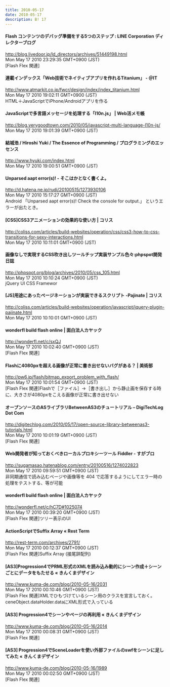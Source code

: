 ```yaml
---
title: 2010-05-17
date: 2010-05-17
description: B! 17
---
```


#### Flash コンテンツのデバッグ準備をする5つのステップ : LINE Corporation ディレクターブログ
http://blog.livedoor.jp/ld_directors/archives/51449198.html<br>
Mon May 17 2010 23:29:35 GMT+0900 (JST)<br>
[Flash Flex 関連]


#### 連載インデックス「Web技術でネイティブアプリを作れるTitanium」 - ＠IT
http://www.atmarkit.co.jp/fwcr/design/index/index_titanium.html<br>
Mon May 17 2010 19:02:11 GMT+0900 (JST)<br>
HTML＋JavaScriptでiPhone/Androidアプリを作る


#### JavaScriptで多言語メッセージを処理する「l10n.js」 | Web活メモ帳
http://blog.verygoodtown.com/2010/05/javascript-multi-language-l10n-js/<br>
Mon May 17 2010 19:01:39 GMT+0900 (JST)<br>


#### 結城浩 / Hiroshi Yuki / The Essence of Programming / プログラミングのエッセンス
http://www.hyuki.com/index.html<br>
Mon May 17 2010 19:00:51 GMT+0900 (JST)<br>


#### Unparsed aapt error(s)! - そこはかとなく書くよ。
http://d.hatena.ne.jp/rudi/20100515/1273930106<br>
Mon May 17 2010 15:17:27 GMT+0900 (JST)<br>
Android 「Unparsed aapt error(s)! Check the console for output.」 というエラーが出たとき。


####   [CSS]CSS3アニメーションの効果的な使い方 | コリス
http://coliss.com/articles/build-websites/operation/css/css3-how-to-css-transitions-for-sexy-interactions.html<br>
Mon May 17 2010 10:11:01 GMT+0900 (JST)<br>


#### 画像なしで実現するCSS吹き出しツールチップ実装サンプル色々:phpspot開発日誌
http://phpspot.org/blog/archives/2010/05/css_105.html<br>
Mon May 17 2010 10:10:24 GMT+0900 (JST)<br>
jQuery UI CSS Framewor


####   [JS]用途にあったページネーションが実装できるスクリプト -Pajinate | コリス
http://coliss.com/articles/build-websites/operation/javascript/jquery-plugin-pajinate.html<br>
Mon May 17 2010 10:10:01 GMT+0900 (JST)<br>


#### wonderfl build flash online | 面白法人カヤック
http://wonderfl.net/c/sxQJ<br>
Mon May 17 2010 10:02:40 GMT+0900 (JST)<br>
[Flash Flex 関連]


#### Flashに4080pxを超える画像が正常に書き出せないバグがある？ | 美術部
http://pw6.jp/flash/bitmap_export_problem_with_flash/<br>
Mon May 17 2010 10:01:54 GMT+0900 (JST)<br>
[Flash Flex 関連]Flashで［ファイル］→［書き出し］から静止画を保存する時に、大きさが4080pxをこえる画像が正常に書き出せない


#### オープンソースのASライブラリBetweenAS3のチュートリアル – DigiTechLog Dot Com
http://digitechlog.com/2010/05/17/open-source-library-betweenas3-tutorials.html<br>
Mon May 17 2010 10:01:19 GMT+0900 (JST)<br>
[Flash Flex 関連]


#### Web開発者が知っておくべきローカルプロキシーツール Fiddler - すがブロ
http://sugamasao.hatenablog.com/entry/20100516/1274022823<br>
Mon May 17 2010 09:59:51 GMT+0900 (JST)<br>
非同期通信で読み込むページや画像等を 404 で応答するようにしてエラー時の処理をテストする、等が可能


#### wonderfl build flash online | 面白法人カヤック
http://wonderfl.net/c/hC7D#1025074<br>
Mon May 17 2010 00:39:20 GMT+0900 (JST)<br>
[Flash Flex 関連]ツリー表示のUI


####       ActionScriptでSuffix Array «       Rest Term    
http://rest-term.com/archives/2791/<br>
Mon May 17 2010 00:12:37 GMT+0900 (JST)<br>
[Flash Flex 関連]Suffix Array (接尾辞配列)


#### [AS3]Progression4でPRML形式のXMLを読み込み動的にシーン作成＋シーンごとにデータをもたせる « きんくまデザイン
http://www.kuma-de.com/blog/2010-05-16/2031<br>
Mon May 17 2010 00:10:46 GMT+0900 (JST)<br>
[Flash Flex 関連]XMLでひもづけているシーン用のクラスを宣言しておく。ceneObject.dataHolder.dataにXML形式で入っている


#### [AS3] Progression4でシーンやページの再利用 « きんくまデザイン
http://www.kuma-de.com/blog/2010-05-16/2014<br>
Mon May 17 2010 00:08:31 GMT+0900 (JST)<br>
[Flash Flex 関連]


#### [AS3] Progression4でSceneLoaderを使い外部ファイルのswfをシーンに足してみた « きんくまデザイン
http://www.kuma-de.com/blog/2010-05-16/1989<br>
Mon May 17 2010 00:02:50 GMT+0900 (JST)<br>
[Flash Flex 関連]


